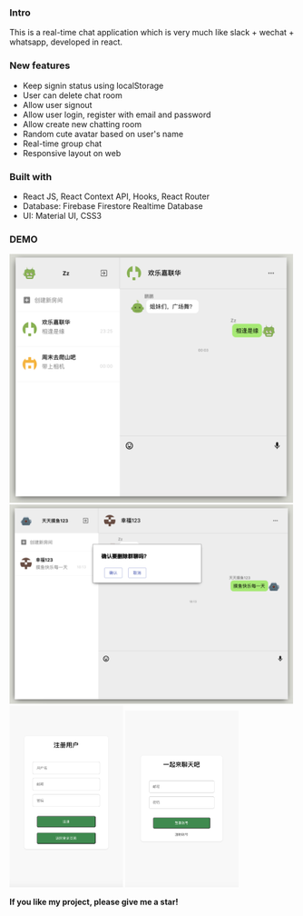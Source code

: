 ### Intro

This is a real-time chat application which is very much like slack + wechat + whatsapp, developed in react.

### New features
- Keep signin status using localStorage 
- User can delete chat room
- Allow user signout
- Allow user login, register with email and password
- Allow create new chatting room 
- Random cute avatar based on user's name
- Real-time group chat 
- Responsive layout on web

### Built with

- React JS, React Context API, Hooks, React Router
- Database: Firebase Firestore Realtime Database
- UI:  Material UI, CSS3

### DEMO
<img src="assets/1.png" width="500">

<img src="assets/4.png" width="500">

<img src="assets/2.png" width="200">

<img src="assets/3.png" width="200">




**If you like my project, please give me a star!**
